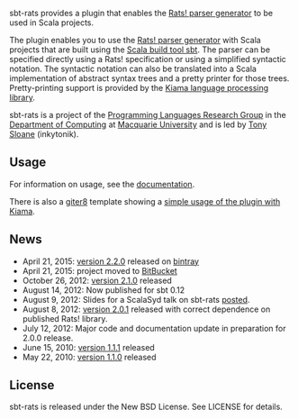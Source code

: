 sbt-rats provides a plugin that enables the [Rats! parser generator](https://cs.nyu.edu/rgrimm/xtc/rats.html) to be used in Scala projects.

The plugin enables you to use the [Rats! parser generator](https://cs.nyu.edu/rgrimm/xtc/rats.html) with Scala projects that are built using the [Scala build tool sbt](https://www.scala-sbt.org). The parser can be specified directly using a Rats! specification or using a simplified syntactic notation. The syntactic notation can also be translated into a Scala implementation of abstract syntax trees and a pretty printer for those trees. Pretty-printing support is provided by the [Kiama language processing library](https://kiama.googlecode.com).

sbt-rats is a project of the [Programming Languages Research Group](https://wiki.mq.edu.au/display/plrg/Welcome) in the [Department of Computing](http://www.comp.mq.edu.au/) at [Macquarie University](http://www.mq.edu.au) and is led by [Tony Sloane](https://bitbucket.org/inkytonik) (inkytonik).

## Usage

For information on usage, see the [documentation](https://bitbucket.org/inkytonik/sbt-rats/src/default/wiki/usage.md).

There is also a [giter8](http://github.com/n8han/giter8#readme) template showing a [simple usage of the plugin with Kiama](https://github.com/inkytonik/kiama-rats.g8).

## News

* April 21, 2015: [version 2.2.0](https://bitbucket.org/inkytonik/sbt-rats/src/default/notes/2.0.1.markdown) released on [bintray](https://bintray.com/inkytonik/sbt-plugins/sbt-rats/view)
* April 21, 2015: project moved to [BitBucket](https://bitbucket.org/inkytonik/sbt-rats)
* October 26, 2012: [version 2.1.0](https://bitbucket.org/inkytonik/sbt-rats/src/default/notes/2.1.0.markdown) released
* August 14, 2012: Now published for sbt 0.12
* August 9, 2012: Slides for a ScalaSyd talk on sbt-rats [posted](https://speakerdeck.com/inkytonik/sbt-rats-packrat-parser-generation-for-scala).
* August 8, 2012: [version 2.0.1](https://bitbucket.org/inkytonik/sbt-rats/src/default/notes/2.0.1.markdown) released with correct dependence on published Rats! library.
* July 12, 2012: Major code and documentation update in preparation for 2.0.0 release.
* June 15, 2010: [version 1.1.1](https://bitbucket.org/inkytonik/sbt-rats/src/default/notes/1.1.1.markdown) released
* May 22, 2010: [version 1.1.0](https://bitbucket.org/inkytonik/sbt-rats/src/default/notes/1.1.0.markdown) released

## License

sbt-rats is released under the New BSD License.  See LICENSE for details.
